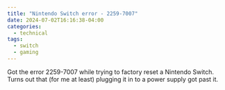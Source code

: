 ```yaml
---
title: "Nintendo Switch error - 2259-7007"
date: 2024-07-02T16:16:38-04:00
categories:
  - technical
tags:
  - switch
  - gaming
---
```

Got the error 2259-7007 while trying to factory reset a Nintendo Switch. Turns out that (for me at least) plugging it in to a power supply got past it.

